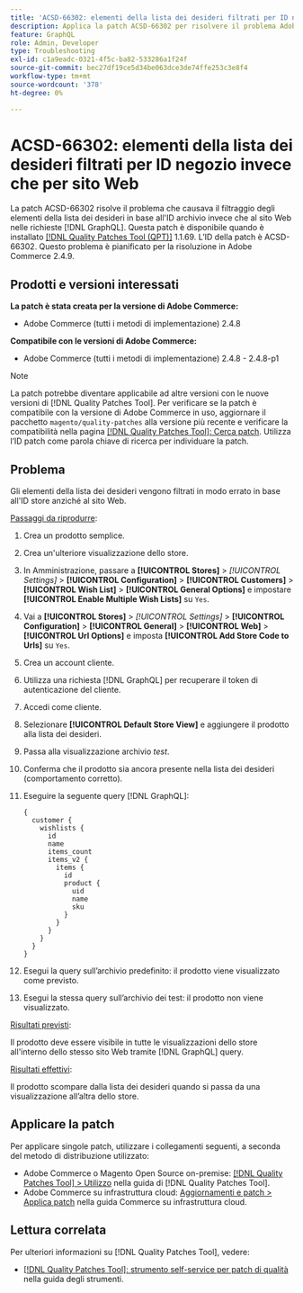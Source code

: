```yaml
---
title: 'ACSD-66302: elementi della lista dei desideri filtrati per ID negozio invece che per sito Web'
description: Applica la patch ACSD-66302 per risolvere il problema Adobe Commerce in cui gli elementi della lista dei desideri vengono filtrati per ID archivio invece che per sito Web in [!DNL GraphQL] richieste.
feature: GraphQL
role: Admin, Developer
type: Troubleshooting
exl-id: c1a9eadc-0321-4f5c-ba82-533286a1f24f
source-git-commit: bec27df19ce5d34be063dce3de74ffe253c3e8f4
workflow-type: tm+mt
source-wordcount: '378'
ht-degree: 0%

---
```


# ACSD-66302: elementi della lista dei desideri filtrati per ID negozio invece che per sito Web

La patch ACSD-66302 risolve il problema che causava il filtraggio degli elementi della lista dei desideri in base all&#39;ID archivio invece che al sito Web nelle richieste [!DNL GraphQL]. Questa patch è disponibile quando è installato [[!DNL Quality Patches Tool (QPT)]](/help/tools/quality-patches-tool/quality-patches-tool-to-self-serve-quality-patches.md) 1.1.69. L’ID della patch è ACSD-66302. Questo problema è pianificato per la risoluzione in Adobe Commerce 2.4.9.

## Prodotti e versioni interessati

**La patch è stata creata per la versione di Adobe Commerce:**

* Adobe Commerce (tutti i metodi di implementazione) 2.4.8

**Compatibile con le versioni di Adobe Commerce:**

* Adobe Commerce (tutti i metodi di implementazione) 2.4.8 - 2.4.8-p1

>[!NOTE]
>
>La patch potrebbe diventare applicabile ad altre versioni con le nuove versioni di [!DNL Quality Patches Tool]. Per verificare se la patch è compatibile con la versione di Adobe Commerce in uso, aggiornare il pacchetto `magento/quality-patches` alla versione più recente e verificare la compatibilità nella pagina [[!DNL Quality Patches Tool]: Cerca patch](https://experienceleague.adobe.com/tools/commerce-quality-patches/index.html). Utilizza l’ID patch come parola chiave di ricerca per individuare la patch.

## Problema

Gli elementi della lista dei desideri vengono filtrati in modo errato in base all&#39;ID store anziché al sito Web.

<u>Passaggi da riprodurre</u>:

1. Crea un prodotto semplice.
1. Crea un&#39;ulteriore visualizzazione dello store.
1. In Amministrazione, passare a **[!UICONTROL Stores]** > *[!UICONTROL Settings]* > **[!UICONTROL Configuration]** > **[!UICONTROL Customers]** > **[!UICONTROL Wish List]** > **[!UICONTROL General Options]** e impostare **[!UICONTROL Enable Multiple Wish Lists]** su `Yes`.
1. Vai a **[!UICONTROL Stores]** > *[!UICONTROL Settings]* > **[!UICONTROL Configuration]** > **[!UICONTROL General]** > **[!UICONTROL Web]** > **[!UICONTROL Url Options]** e imposta **[!UICONTROL Add Store Code to Urls]** su `Yes`.
1. Crea un account cliente.
1. Utilizza una richiesta [!DNL GraphQL] per recuperare il token di autenticazione del cliente.
1. Accedi come cliente.
1. Selezionare **[!UICONTROL Default Store View]** e aggiungere il prodotto alla lista dei desideri.
1. Passa alla visualizzazione archivio *test*.
1. Conferma che il prodotto sia ancora presente nella lista dei desideri (comportamento corretto).
1. Eseguire la seguente query [!DNL GraphQL]:

   ```
   {
     customer {
       wishlists {
         id
         name
         items_count
         items_v2 {
           items {
             id
             product {
               uid
               name
               sku
             }
           }
         }
       }
     }
   }
   ```

1. Esegui la query sull’archivio predefinito: il prodotto viene visualizzato come previsto.
1. Esegui la stessa query sull’archivio dei test: il prodotto non viene visualizzato.

<u>Risultati previsti</u>:

Il prodotto deve essere visibile in tutte le visualizzazioni dello store all&#39;interno dello stesso sito Web tramite [!DNL GraphQL] query.

<u>Risultati effettivi</u>:

Il prodotto scompare dalla lista dei desideri quando si passa da una visualizzazione all’altra dello store.

## Applicare la patch

Per applicare singole patch, utilizzare i collegamenti seguenti, a seconda del metodo di distribuzione utilizzato:

* Adobe Commerce o Magento Open Source on-premise: [[!DNL Quality Patches Tool] > Utilizzo](/help/tools/quality-patches-tool/usage.md) nella guida di [!DNL Quality Patches Tool].
* Adobe Commerce su infrastruttura cloud: [Aggiornamenti e patch > Applica patch](https://experienceleague.adobe.com/docs/commerce-cloud-service/user-guide/develop/upgrade/apply-patches.html) nella guida Commerce su infrastruttura cloud.

## Lettura correlata

Per ulteriori informazioni su [!DNL Quality Patches Tool], vedere:

* [[!DNL Quality Patches Tool]: strumento self-service per patch di qualità](/help/tools/quality-patches-tool/quality-patches-tool-to-self-serve-quality-patches.md) nella guida degli strumenti.
